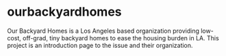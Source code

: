 # ourbackyardhomes
Our Backyard Homes is a Los Angeles based organization providing low-cost, off-grad, tiny backyard homes to ease the housing burden in LA. This project is an introduction page to the issue and their organization.  
